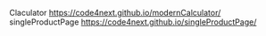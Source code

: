 Claculator https://code4next.github.io/modernCalculator/
singleProductPage https://code4next.github.io/singleProductPage/
